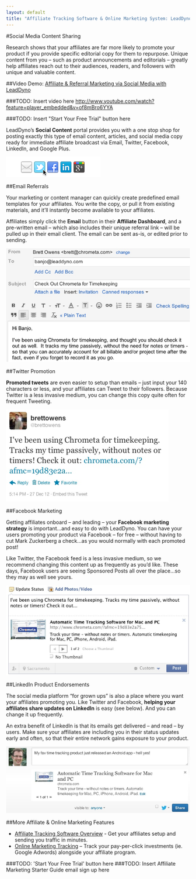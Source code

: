 ```yaml
---
layout: default
title: "Affiliate Tracking Software & Online Marketing System: LeadDyno"
---
```


#Social Media Content Sharing

Research shows that your affiliates are far more likely to promote your product if you provide specific editorial copy for them to repurpose. Unique content from you – such as product announcements and editorials – greatly help affiliates reach out to their audiences, readers, and followers with unique and valuable content.

##Video Demo: [Affiliate & Referral Marketing via Social Media with LeadDyno](http://youtu.be/of8mBro6YYA)

###TODO: Insert video here http://www.youtube.com/watch?feature=player_embedded&v=of8mBro6YYA

###TODO: Insert "Start Your Free Trial" button here

LeadDyno’s **Social Content** portal provides you with a one stop shop for posting exactly this type of email content, articles, and social media copy ready for immediate affiliate broadcast via Email, Twitter, Facebook, LinkedIn, and Google Plus.

![social_content_portal](/img/social_content_portal_pt3.png)

##Email Referrals

Your marketing or content manager can quickly create predefined email templates for your affiliates.  You write the copy, or pull it from existing materials, and it’ll instantly become available to your affiliates.

Affiliates simply click the **Email** button in their **Affiliate Dashboard**, and a pre-written email – which also includes their unique referral link – will be pulled up in their email client.  The email can be sent as-is, or edited prior to sending.

![leaddyno_email_copy](/img/leaddyno_email_copy_pt3.jpg)

##Twitter Promotion

**Promoted tweets** are even easier to setup than emails – just input your 140 characters or less, and your affiliates can Tweet to their followers.  Because Twitter is a less invasive medium, you can change this copy quite often for frequent Tweeting.

![leaddyno_tweet_example](/img/leaddyno_tweet_example_pt3.jpg)

##Facebook Marketing

Getting affiliates onboard – and leading – your **Facebook marketing strategy** is important…and easy to do with LeadDyno.  You can have your users promoting your product via Facebook – for free – without having to cut Mark Zuckerberg a check…as you would normally with each promoted post!

Like Twitter, the Facebook feed is a less invasive medium, so we recommend changing this content up as frequently as you’d like.  These days, Facebook users are seeing Sponsored Posts all over the place…so they may as well see yours.

![leaddyno_facebook_example](/img/leaddyno_facebook_example_pt3.jpg)

##LinkedIn Product Endorsements

The social media platform “for grown ups” is also a place where you want your affiliates promoting you.  Like Twitter and Facebook, **helping your affiliates share updates on LinkedIn** is easy (see below).  And you can change it up frequently.

An extra benefit of LinkedIn is that its emails get delivered – and read – by users.  Make sure your affiliates are including you in their status updates early and often, so that their entire network gains exposure to your product.

![leaddyno_linkedin_example](/img/leaddyno_linkedin_example_pt3.jpg)

##More Affiliate & Online Marketing Features
* [Affiliate Tracking Software Overview](http://leaddyno.com/affiliate-tracking-software/)  - Get your affiliates setup and sending you traffic in minutes.
* [Online Marketing Tracking](http://leaddyno.com/online-marketing-software/pay-per-click-conversion-tracking/) – Track your pay-per-click investments (ie. Google Adwords) alongside your affiliate program.

###TODO: 'Start Your Free Trial' button here
###TODO: Insert Affiliate Marketing Starter Guide email sign up here